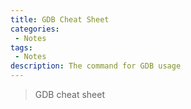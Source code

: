 ```yaml
---
title: GDB Cheat Sheet
categories:
 - Notes
tags:
 - Notes
description: The command for GDB usage
---
```


> GDB cheat sheet
<!-- more -->
